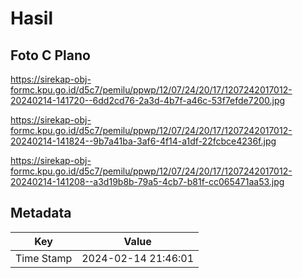# Hasil

## Foto C Plano

https://sirekap-obj-formc.kpu.go.id/d5c7/pemilu/ppwp/12/07/24/20/17/1207242017012-20240214-141720--6dd2cd76-2a3d-4b7f-a46c-53f7efde7200.jpg

https://sirekap-obj-formc.kpu.go.id/d5c7/pemilu/ppwp/12/07/24/20/17/1207242017012-20240214-141824--9b7a41ba-3af6-4f14-a1df-22fcbce4236f.jpg

https://sirekap-obj-formc.kpu.go.id/d5c7/pemilu/ppwp/12/07/24/20/17/1207242017012-20240214-141208--a3d19b8b-79a5-4cb7-b81f-cc065471aa53.jpg


## Metadata

| Key        | Value               |
| ---------- | ------------------- |
| Time Stamp | 2024-02-14 21:46:01 |



